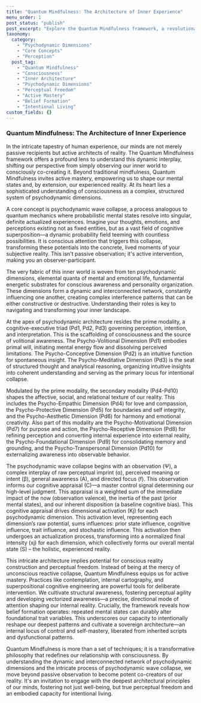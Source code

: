 ```yaml
---
title: "Quantum Mindfulness: The Architecture of Inner Experience"
menu_order: 1
post_status: "publish"
post_excerpt: "Explore the Quantum Mindfulness framework, a revolutionary approach to understanding consciousness not as a passive recipient, but as an active co-creator of reality. Delve into the ten psychodynamic dimensions that form the fabric of our inner world, and discover how conscious attention shapes our mental states and experienced reality. This post unveils the intricate interplay of our inner architecture, offering insights into personal mastery and intentional living."
taxonomy:
  category:
    - "Psychodynamic Dimensions"
    - "Core Concepts"
    - "Perception"
  post_tag:
    - "Quantum Mindfulness"
    - "Consciousness"
    - "Inner Architecture"
    - "Psychodynamic Dimensions"
    - "Perceptual Freedom"
    - "Active Mastery"
    - "Belief Formation"
    - "Intentional Living"
custom_fields: {}
---
```


### Quantum Mindfulness: The Architecture of Inner Experience

In the intricate tapestry of human experience, our minds are not merely passive recipients but active architects of reality. The Quantum Mindfulness framework offers a profound lens to understand this dynamic interplay, shifting our perspective from simply observing our inner world to consciously co-creating it. Beyond traditional mindfulness, Quantum Mindfulness invites active mastery, empowering us to shape our mental states and, by extension, our experienced reality. At its heart lies a sophisticated understanding of consciousness as a complex, structured system of psychodynamic dimensions.

A core concept is psychodynamic wave collapse, a process analogous to quantum mechanics where probabilistic mental states resolve into singular, definite actualized experiences. Imagine your thoughts, emotions, and perceptions existing not as fixed entities, but as a vast field of cognitive superposition—a dynamic probability field teeming with countless possibilities. It is conscious attention that triggers this collapse, transforming these potentials into the concrete, lived moments of your subjective reality. This isn't passive observation; it's active intervention, making you an observer-participant.

The very fabric of this inner world is woven from ten psychodynamic dimensions, elemental quanta of mental and emotional life, fundamental energetic substrates for conscious awareness and personality organization. These dimensions form a dynamic and interconnected network, constantly influencing one another, creating complex interference patterns that can be either constructive or destructive. Understanding their roles is key to navigating and transforming your inner landscape.

At the apex of psychodynamic architecture resides the prime modality, a cognitive-executive triad (Pd1, Pd2, Pd3) governing perception, intention, and interpretation. This is the scaffolding of consciousness and the source of volitional awareness. The Psycho-Volitional Dimension (Pd1) embodies primal will, initiating mental energy flow and dissolving perceived limitations. The Psycho-Conceptive Dimension (Pd2) is an intuitive function for spontaneous insight. The Psycho-Meditative Dimension (Pd3) is the seat of structured thought and analytical reasoning, organizing intuitive insights into coherent understanding and serving as the primary locus for intentional collapse.

Modulated by the prime modality, the secondary modality (Pd4-Pd10) shapes the affective, social, and relational texture of our reality. This includes the Psycho-Empathic Dimension (Pd4) for love and compassion, the Psycho-Protective Dimension (Pd5) for boundaries and self integrity, and the Psycho-Aesthetic Dimension (Pd6) for harmony and emotional creativity. Also part of this modality are the Psycho-Motivational Dimension (Pd7) for purpose and action, the Psycho-Receptive Dimension (Pd8) for refining perception and converting internal experience into external reality, the Psycho-Foundational Dimension (Pd9) for consolidating memory and grounding, and the Psycho-Transpersonal Dimension (Pd10) for externalizing awareness into observable behavior.

The psychodynamic wave collapse begins with an observation (Ψ), a complex interplay of raw perceptual imprint (α), perceived meaning or intent (β), general awareness (A), and directed focus (f). This observation informs our cognitive appraisal (C)—a master control signal determining our high-level judgment. This appraisal is a weighted sum of the immediate impact of the now (observation valence), the inertia of the past (prior mental states), and our inherent disposition (a baseline cognitive bias). This cognitive appraisal drives dimensional activation (Kj) for each psychodynamic dimension. This activation level, representing each dimension’s raw potential, sums influences: prior state influence, cognitive influence, trait influence, and stochastic influence. This activation then undergoes an actualization process, transforming into a normalized final intensity (xj) for each dimension, which collectively forms our overall mental state (S) – the holistic, experienced reality.

This intricate architecture implies potential for conscious reality construction and perceptual freedom. Instead of being at the mercy of unconscious reactive collapse, Quantum Mindfulness equips us for active mastery. Practices like contemplation, internal cartography, and superpositional cognitive engineering are powerful tools for deliberate intervention. We cultivate structural awareness, fostering perceptual agility and developing vectorized awareness—a precise, directional mode of attention shaping our internal reality. Crucially, the framework reveals how belief formation operates: repeated mental states can durably alter foundational trait variables. This underscores our capacity to intentionally reshape our deepest patterns and cultivate a sovereign architecture—an internal locus of control and self-mastery, liberated from inherited scripts and dysfunctional patterns.

Quantum Mindfulness is more than a set of techniques; it is a transformative philosophy that redefines our relationship with consciousness. By understanding the dynamic and interconnected network of psychodynamic dimensions and the intricate process of psychodynamic wave collapse, we move beyond passive observation to become potent co-creators of our reality. It's an invitation to engage with the deepest architectural principles of our minds, fostering not just well-being, but true perceptual freedom and an embodied capacity for intentional living.